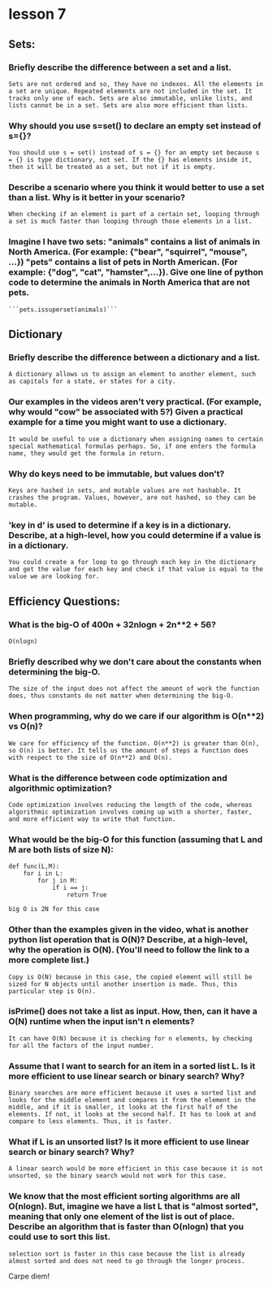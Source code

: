 # lesson 7

## Sets:

### Briefly describe the difference between a set and a list.

	Sets are not ordered and so, they have no indexes. All the elements in a set are unique. Repeated elements are not included in the set. It tracks only one of each. Sets are also immutable, unlike lists, and lists cannot be in a set. Sets are also more efficient than lists.

### Why should you use s=set() to declare an empty set instead of s={}?

	You should use s = set() instead of s = {} for an empty set because s = {} is type dictionary, not set. If the {} has elements inside it, then it will be treated as a set, but not if it is empty.

### Describe a scenario where you think it would better to use a set than a list.  Why is it better in your scenario?

	When checking if an element is part of a certain set, looping through a set is much faster than looping through those elements in a list.

### Imagine I have two sets:  "animals" contains a list of animals in North America.  (For example: {"bear", "squirrel", "mouse", ...})  "pets" contains a list of pets in North American.  (For example: {"dog", "cat", "hamster",...}).  Give one line of python code to determine the animals in North America that are not pets.

	```pets.issuperset(animals)```


## Dictionary

### Briefly describe the difference between a dictionary and a list.

	A dictionary allows us to assign an element to another element, such as capitals for a state, or states for a city.

### Our examples in the videos aren't very practical.  (For example, why would "cow" be associated with 5?)  Given a practical example for a time you might want to use a dictionary.

	It would be useful to use a dictionary when assigning names to certain special mathematical formulas perhaps. So, if one enters the formula name, they would get the formula in return. 

### Why do keys need to be immutable, but values don't?

	Keys are hashed in sets, and mutable values are not hashable. It crashes the program. Values, however, are not hashed, so they can be mutable. 

### 'key in d' is used to determine if a key is in a dictionary.  Describe, at a high-level, how you could determine if a value is in a dictionary. 

	You could create a for loop to go through each key in the dictionary and get the value for each key and check if that value is equal to the value we are looking for. 

## Efficiency Questions:

### What is the big-O of 400n + 32nlogn + 2n**2 + 56?

	O(nlogn)

### Briefly described why we don't care about the constants when determining the big-O.

	The size of the input does not affect the amount of work the function does, thus constants do not matter when determining the big-O.

### When programming, why do we care if our algorithm is O(n**2) vs O(n)?

	We care for efficiency of the function. O(n**2) is greater than O(n), so O(n) is better. It tells us the amount of steps a function does with respect to the size of O(n**2) and O(n).

### What is the difference between code optimization and algorithmic optimization?

	Code optimization involves reducing the length of the code, whereas algorithmic optimization involves coming up with a shorter, faster, and more efficient way to write that function.

### What would be the big-O for this function (assuming that L and M are both lists of size N):
```
def func(L,M):
    for i in L:
        for j in M:
            if i == j:
                return True
```	
	big O is 2N for this case

### Other than the examples given in the video, what is another python list operation that is O(N)?  Describe, at a high-level, why the operation is O(N).  (You'll need to follow the link to a more complete list.)

	Copy is O(N) because in this case, the copied element will still be sized for N objects until another insertion is made. Thus, this particular step is O(n).

### isPrime() does not take a list as input.  How, then, can it have a O(N) runtime when the input isn't n elements?

	It can have O(N) because it is checking for n elements, by checking for all the factors of the input number.

### Assume that I want to search for an item in a sorted list L.  Is it more efficient to use linear search or binary search?  Why?

	Binary searches are more efficient because it uses a sorted list and looks for the middle element and compares it from the element in the middle, and if it is smaller, it looks at the first half of the elements. If not, it looks at the second half. It has to look at and compare to less elements. Thus, it is faster.

### What if L is an unsorted list?  Is it more efficient to use linear search or binary search?  Why?

	A linear search would be more efficient in this case because it is not unsorted, so the binary search would not work for this case.

### We know that the most efficient sorting algorithms are all O(nlogn).  But, imagine we have a list L that is "almost sorted", meaning that only one element of the list is out of place.  Describe an algorithm that is faster than O(nlogn) that you could use to sort this list. 

	selection sort is faster in this case because the list is already almost sorted and does not need to go through the longer process.

	
 Carpe diem!
